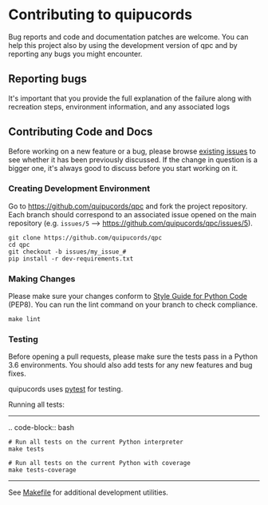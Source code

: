 # Contributing to quipucords

Bug reports and code and documentation patches are welcome. You can
help this project also by using the development version of qpc
and by reporting any bugs you might encounter.

## Reporting bugs
It's important that you provide the full explanation of the failure along
with recreation steps, environment information, and any associated logs


## Contributing Code and Docs
Before working on a new feature or a bug, please browse [existing issues](https://github.com/quipucords/qpc/issues?state=open)
to see whether it has been previously discussed. If the change in question
is a bigger one, it's always good to discuss before you start working on
it.


### Creating Development Environment

Go to https://github.com/quipucords/qpc and fork the project repository. Each
branch should correspond to an associated issue opened on the main repository
(e.g. `issues/5` --> https://github.com/quipucords/qpc/issues/5).


```
git clone https://github.com/quipucords/qpc
cd qpc
git checkout -b issues/my_issue_#
pip install -r dev-requirements.txt
```

### Making Changes
Please make sure your changes conform to [Style Guide for Python Code](http://python.org/dev/peps/pep-0008/) (PEP8).
You can run the lint command on your branch to check compliance.
```
make lint
```

### Testing
Before opening a pull requests, please make sure the tests pass
in a Python 3.6 environments.
You should also add tests for any new features and bug fixes.

quipucords uses [pytest](http://pytest.org/) for testing.


Running all tests:
******************

.. code-block:: bash

    # Run all tests on the current Python interpreter
    make tests

    # Run all tests on the current Python with coverage
    make tests-coverage


-----

See [Makefile](https://github.com/quipucords/qpc/blob/master/Makefile) for additional development utilities.
